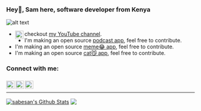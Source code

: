 ### Hey👋, Sam here, software developer from Kenya

![alt text](https://i.imgur.com/6hcbSj8.gif)


- <img align="left" alt="Sababuvercetti | Youtube" width="22px" src="https://cdn2.iconfinder.com/data/icons/social-media-2285/512/1_Youtube_colored_svg-512.png" /> checkout  [my YouTube channel](https://www.youtube.com/channel/UCqrK_qUx6OZWxjHOVmZ8Pyg).
- I'm making an open source [podcast app](https://github.com/sababuvercetti/podcastic), feel free to contribute.
- I'm making an open source [meme😂 app](https://github.com/sababuvercetti/meem), feel free to contribute.
- I'm making an open source [cat😼 app](https://github.com/sababuvercetti/el_gato), feel free to contribute.


### Connect with me:


###
[<img align="left" alt="Sabesan | Twitter" width="22px" height="22px" src="https://cdn2.iconfinder.com/data/icons/social-media-2285/512/1_Twitter2_colored_svg-512.png" />][twitter]
[<img align="left" alt="Sabesan | LinkedIn" width="22px" height="22px" src="https://cdn2.iconfinder.com/data/icons/social-media-2285/512/1_Linkedin_unofficial_colored_svg-512.png" />][linkedin]
[<img align="left" alt="Sabesan | Instagram" width="22px" height="22px" src="https://cdn2.iconfinder.com/data/icons/social-media-2285/512/1_Instagram_colored_svg_1-512.png" />][instagram]
###
<br />

---

[twitter]: https://twitter.com/sababuvercetti
[instagram]: https://www.instagram.com/sababuvercetti
[linkedin]: https://www.linkedin.com/in/sababuvercetti

<a href="https://github.com/sababuvercetti">
<img align="center" alt="sabesan's Github Stats" src="https://github-readme-stats.codestackr.vercel.app/api?username=sababuvercetti&show_icons=true&hide_border=true&count_private=true&include_all_commits=true&theme=radical" /></a>
<a href="https://github.com/sababuvercetti">
  <img align="center" src="https://github-readme-stats.anuraghazra1.vercel.app/api/top-langs/?username=sababuvercetti&layout=compact&theme=radical" />
</a>



